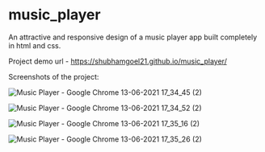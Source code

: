 # music_player
An attractive and responsive design of a music player app built completely in html and css. 

Project demo url - https://shubhamgoel21.github.io/music_player/

Screenshots of the project:



![Music Player - Google Chrome 13-06-2021 17_34_45 (2)](https://user-images.githubusercontent.com/63046538/124453754-50cebb00-dda5-11eb-97e8-6ee8208ab028.png)



![Music Player - Google Chrome 13-06-2021 17_34_52 (2)](https://user-images.githubusercontent.com/63046538/124453753-50362480-dda5-11eb-9508-6116f7cc29c6.png)



![Music Player - Google Chrome 13-06-2021 17_35_16 (2)](https://user-images.githubusercontent.com/63046538/124453745-4f04f780-dda5-11eb-94fc-55654f0f90a9.png)



![Music Player - Google Chrome 13-06-2021 17_35_26 (2)](https://user-images.githubusercontent.com/63046538/124453755-51675180-dda5-11eb-82c5-f43d935fcd2e.png)

